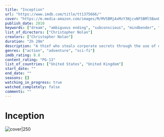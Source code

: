 ```yaml
---
title: "Inception"
url: "https://www.imdb.com/title/tt1375666/"
cover: "https://m.media-amazon.com/images/M/MV5BMjAxMzY3NjcxNF5BMl5BanBnXkFtZTcwNTI5OTM0Mw@@._V1_.jpg"
publish_date: 2010
keywords: ["dream", "ambiguous ending", "subconscious", "mindbender", "surprise ending"]
list_of_directors: ["Christopher Nolan"]
creators: ["Christopher Nolan"]
duration: "2h 28m"
description: "A thief who steals corporate secrets through the use of dream-sharing technology is given the inverse task of planting an idea into the mind of a C.E.O., but his tragic past may doom the project and his team to disaster."
genres: ["action", "adventure", "sci-fi"]
imdb_rating: 8.8
content_rating: "PG-13"
list_of_countries: ["United States", "United Kingdom"]
start_date: ""
end_date: ""
seasons: []
watching_in_progress: true
watched_completely: false
comments: ""
---
```


# Inception

![cover|250](https://m.media-amazon.com/images/M/MV5BMjAxMzY3NjcxNF5BMl5BanBnXkFtZTcwNTI5OTM0Mw@@._V1_.jpg)
